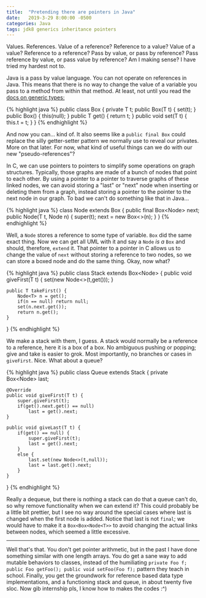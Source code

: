 ```yaml
---
title:  "Pretending there are pointers in Java"
date:   2019-3-29 8:00:00 -0500
categories: Java
tags: jdk8 generics inheritance pointers
---
```


Values. References. Value of a reference? Reference to a value? Value of a
value? Reference to a reference? Pass by value, or pass by reference? Pass
reference by value, or pass value by reference? Am I making sense? I have tried
my hardest not to.

Java is a pass by value language. You can not operate on references in Java.
This means that there is no way to change the value of a variable you pass to
a method from within that method. At least, not until you read the
[docs on generic types:](https://docs.oracle.com/javase/tutorial/java/generics/types.html)

{% highlight java %}
public class Box<T> {
	private T t;
	public Box(T t) {
		set(t);
	}
	public Box() {
		this(null);
	}
	public T get() {
		return t;
	}
	public void set(T t) {
		this.t = t;
	}
}
{% endhighlight %}

And now you can... kind of. It also seems like a `public final Box` could
replace the silly getter-setter pattern we normally use to reveal our privates.
More on that later. For now, what kind of useful things can we do with our new
"pseudo-references"?

In C, we can use pointers to pointers to simplify some operations on graph
structures. Typically, those graphs are made of a bunch of nodes that point to
each other. By using a pointer to a pointer to traverse graphs of these linked
nodes, we can avoid storing a "last" or "next" node when inserting or deleting
them from a graph, instead storing a pointer to the pointer to the next node in
our graph. To bad we can't do something like that in Java...

{% highlight java %}
class Node<T> extends Box<T> {
	public final Box<Node<T>> next;
	public Node(T t, Node<T> n) {
		super(t);
		next = new Box<>(n);
	}
}
{% endhighlight %}

Well, a `Node` stores a reference to some type of variable. `Box` did the same
exact thing. Now we can get all UML with it and say a `Node` *is a* `Box` and
should, therefore, `extend` it. That pointer to a pointer in C allows us to
change the value of `next` without storing a reference to two nodes, so we can
store a boxed node and do the same thing. Okay, now what?

{% highlight java %}
public class Stack<T> extends Box<Node<T>> {
	public void giveFirst(T t) {
		set(new Node<>(t,get()));
	}

	public T takeFirst() {
		Node<T> n = get();
		if(n == null) return null;
		set(n.next.get());
		return n.get();
	}
}
{% endhighlight %}

We make a stack with them, I guess. A stack would normally be a reference to a
reference, here it is a box of a box. No ambiguous pushing or popping; give and
take is easier to grok. Most importantly, no branches or cases in `giveFirst`.
Nice. What about a queue?

{% highlight java %}
public class Queue<T> extends Stack<T> {
	private Box<Node<T>> last;

	@Override
	public void giveFirst(T t) {
		super.giveFirst(t);
		if(get().next.get() == null)
			last = get().next;
	}

	public void giveLast(T t) {
		if(get() == null) {
			super.giveFirst(t);
			last = get().next;
		}
		else {
			last.set(new Node<>(t,null));
			last = last.get().next;
		}
	}
}
{% endhighlight %}

Really a dequeue, but there is nothing a stack can do that a queue can't do, so
why remove functionality when we can extend it? This could probably be a little
bit prettier, but I see no way around the special cases where last is changed
when the first node is added. Notice that last is not `final`; we would have to
make it a `Box<Box<Node<T>>` to avoid changing the actual links between nodes,
which seemed a little excessive.

---


Well that's that. You don't get pointer arithmetic, but in the past I have done
something similar with one length arrays. You do get a sane way to add mutable
behaviors to classes, instead of the humiliating
`private Foo f; public Foo getFoo(); public void setFoo(Foo f);`
pattern they teach in school. Finally, you get the groundwork for reference
based data type implementations, and a functioning stack and queue, in about
twenty five sloc. Now gib internship pls, I know how to makes the codes :^)
